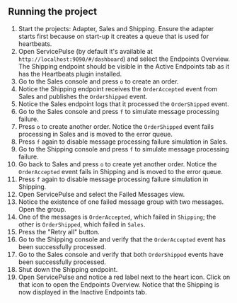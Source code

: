 ## Running the project

 1. Start the projects: Adapter, Sales and Shipping. Ensure the adapter starts first because on start-up it creates a queue that is used for heartbeats.
 1. Open ServicePulse (by default it's available at `http://localhost:9090/#/dashboard`) and select the Endpoints Overview. The Shipping endpoint should be visible in the Active Endpoints tab as it has the Heartbeats plugin installed.
 1. Go to the Sales console and press `o` to create an order.
 1. Notice the Shipping endpoint receives the `OrderAccepted` event from Sales and publishes the `OrderShipped` event.
 1. Notice the Sales endpoint logs that it processed the `OrderShipped` event.
 1. Go to the Sales console and press `f` to simulate message processing failure.
 1. Press `o` to create another order. Notice the `OrderShipped` event fails processing in Sales and is moved to the error queue.
 1. Press `f` again to disable message processing failure simulation in Sales.
 1. Go to the Shipping console and press `f` to simulate message processing failure.
 1. Go back to Sales and press `o` to create yet another order. Notice the `OrderAccepted` event fails in Shipping and is moved to the error queue.
 1. Press `f` again to disable message processing failure simulation in Shipping.
 1. Open ServicePulse and select the Failed Messages view.
 1. Notice the existence of one failed message group with two messages. Open the group.
 1. One of the messages is `OrderAccepted`, which failed in `Shipping`; the other is `OrderShipped`, which failed in `Sales`.
 1. Press the "Retry all" button.
 1. Go to the Shipping console and verify that the `OrderAccepted` event has been successfully processed.
 1. Go to the Sales console and verify that both `OrderShipped` events have been successfully processed.
 1. Shut down the Shipping endpoint.
 1. Open ServicePulse and notice a red label next to the heart icon. Click on that icon to open the Endpoints Overview. Notice that the Shipping is now displayed in the Inactive Endpoints tab.